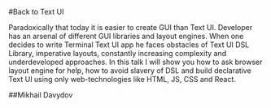 
#Back to Text UI

Paradoxically that today it is easier to create GUI than Text UI. Developer has an arsenal of different GUI libraries and layout engines. When one decides to write Terminal Text UI app he faces obstacles of Text UI DSL Library, imperative layouts, constantly increasing complexity and underdeveloped approaches. In this talk I will show you how to ask browser layout engine for help, how to avoid slavery of DSL and build declarative Text UI using only web-technologies like HTML, JS, CSS and React.

##Mikhail Davydov 
